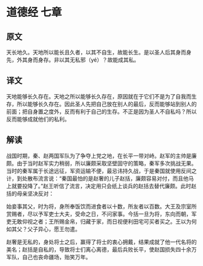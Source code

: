# 道德经 七章

## 原文

天长地久。天地所以能长且久者，以其不自生，故能长生。是以圣人后其身而身先，外其身而身存。非以其无私邪（yé）？故能成其私。

## 译文

天地能够长久存在。天地之所以能够长久存在，原因就在于它们不是为了自我而生存，所以能够长久存在。因此圣人先把自己放在别人的最后，反而能够站到别人的前面；把自身置之度外，反而有利于自己的生存。不正是因为圣人不自私吗？所以反而能够成就他们的私利。

## 解读

战国时期，秦、赵两国军队为了争夺上党之地，在长平一带对峙。赵军的主帅是廉颇。由于当时赵军实力稍弱，所以廉颇采取坚壁固守的策略，秦军多次挑战无果。当时的秦军属于长途远征，军资运输不便，最忌讳持久战，于是秦国就使用反间之计，到处散布流言说：“秦国最怕的是赵奢的儿子赵括，廉颇容易对付，而且他马上就要投降了。”赵王听信了流言，决定用只会纸上谈兵的赵括去替代廉颇。此时赵括的母亲坚决反对：

始妾事其父，时为将，身所奉饭饮而进食者以十数，所友者以百数。大王及宗室所赏赐者，尽以予军吏士大夫，受命之日，不问家事。今括一旦为将，东向而朝，军吏无敢仰视之者；王所赐金帛，归藏于家，而日视便利田宅可买者买之。王以为何如其父？父子异心，愿王勿遣。

赵奢是无私的，身处将士之后，赢得了将士的衷心拥戴，结果成就了他一代名将的美名；赵括是自私的，导致将士们离心离德，最后兵败长平，使赵国损失四十余万军队，自己也丧命疆场，贻笑万年。
